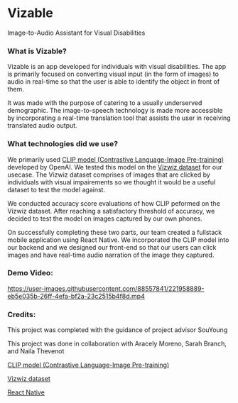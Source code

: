 # Vizable
Image-to-Audio Assistant for Visual Disabilities

### What is Vizable? 
Vizable is an app developed for individuals with visual disabilities. The app is primarily focused on converting visual input (in the form of images) to audio in real-time so that the user is able to identify the object in front of them. 

It was made with the purpose of catering to a usually underserved demographic. The image-to-speech technology is made more accessible by incorporating a real-time translation tool that assists the user in receiving translated audio output. 

### What technologies did we use? 
We primarily used [CLIP model (Contrastive Language-Image Pre-training)](https://openai.com/research/clip) developed by OpenAI. We tested this model on the [Vizwiz dataset](https://vizwiz.cs.colorado.edu/VizWiz_visualization/view_dataset.php) for our usecase. The Vizwiz dataset comprises of images that are clicked by individuals with visual impairements so we thought it would be a useful dataset to test the model against.

We conducted accuracy score evaluations of how CLIP peformed on the Vizwiz dataset. After reaching a satisfactory threshold of accuracy, we decided to test the model on images captured by our own phones. 

On successfully completing these two parts, our team created a fullstack mobile application using React Native. We incorporated the CLIP model into our backend and we designed our front-end so that our users can click images and have real-time audio narration of the image they captured. 

### Demo Video: 


https://user-images.githubusercontent.com/88557841/221958889-eb5e035b-26ff-4efa-bf2a-23c2515b4f8d.mp4




### Credits: 
This project was completed with the guidance of project advisor SouYoung 

This project was done in collaboration with Aracely Moreno, Sarah Branch, and Naila Thevenot


[CLIP model (Contrastive Language-Image Pre-training)](https://openai.com/research/clip)

[Vizwiz dataset](https://vizwiz.cs.colorado.edu/VizWiz_visualization/view_dataset.php)

[React Native](https://reactnative.dev/)

